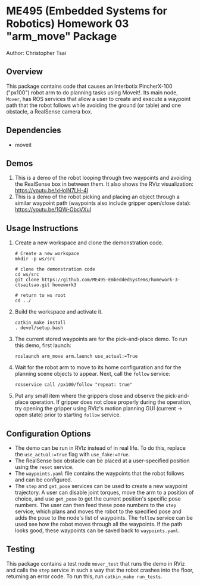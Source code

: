 # ME495 (Embedded Systems for Robotics) Homework 03 "arm_move" Package

Author: Christopher Tsai

## Overview

This package contains code that causes an Interbotix PincherX-100 ("px100") robot arm to do planning tasks using Moveit!. Its main node, `Mover`, has ROS services that allow a user to create and execute a waypoint path that the robot follows while avoiding the ground (or table) and one obstacle, a RealSense camera box.

## Dependencies

- moveit

## Demos

1. This is a demo of the robot looping through two waypoints and avoiding the RealSense box in between them. It also shows the RViz visualization: https://youtu.be/xHolN7LH-4I
2. This is a demo of the robot picking and placing an object through a similar waypoint path (waypoints also include gripper open/close data): https://youtu.be/1QW-ObcVXuI 

## Usage Instructions

1. Create a new workspace and clone the demonstration code.
    ```Shell
    # Create a new workspace
    mkdir -p ws/src

    # clone the demonstration code
    cd ws/src
    git clone https://github.com/ME495-EmbeddedSystems/homework-3-ctsaitsao.git homework3

    # return to ws root
    cd ../
    ```

2. Build the workspace and activate it.
    ```Shell
    catkin_make install
    . devel/setup.bash
    ```

3. The current stored waypoints are for the pick-and-place demo. To run this demo, first launch:
    ```Shell
    roslaunch arm_move arm.launch use_actual:=True
    ```

4. Wait for the robot arm to move to its home configuration and for the planning scene objects to appear. Next, call the `follow` service:
    ```Shell
    rosservice call /px100/follow "repeat: true"
    ```

5. Put any small item where the grippers close and observe the pick-and-place operation. If gripper does not close properly during the operation, try opening the gripper using RViz's motion planning GUI (current -> open state) prior to starting `follow` service.

## Configuration Options

- The demo can be run in RVIz instead of in real life. To do this, replace the `use_actual:=True` flag with `use_fake:=True`.
- The RealSense box obstacle can be placed at a user-specified position using the `reset` service.
- The `waypoints.yaml` file contains the waypoints that the robot follows and can be configured.
- The `step` and `get_pose` services can be used to create a new waypoint trajectory. A user can disable joint torques, move the arm to a position of choice, and use `get_pose` to get the current position's specific pose numbers. The user can then feed these pose numbers to the `step` service, which plans and moves the robot to the specified pose and adds the pose to the node's list of waypoints. The `follow` service can be used see how the robot moves through all the waypoints. If the path looks good, these waypoints can be saved back to `waypoints.yaml`.

## Testing

This package contains a test node `mover_test` that runs the demo in RViz and calls the `step` service in such a way that the robot crashes into the floor, returning an error code. To run this, run `catkin_make run_tests`.
